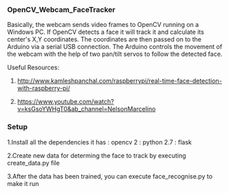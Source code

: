 ### OpenCV_Webcam_FaceTracker

Basically, the webcam sends video frames to OpenCV running on a Windows PC. If OpenCV detects a face it will track it and calculate its center's X,Y coordinates. The coordinates are then passed on to the Arduino via a serial USB connection. The Arduino controls the movement of the webcam with the help of two pan/tilt servos to follow the detected face.

Useful Resources:
1. http://www.kamleshpanchal.com/raspberrypi/real-time-face-detection-with-raspberry-pi/

2. https://www.youtube.com/watch?v=ksGsoYWHgT0&ab_channel=NelsonMarcelino

### Setup

1.Install all the dependencies it has 
: opencv 2
: python 2.7
: flask

2.Create new data for determing the face to track by executing create_data.py file

3.After the data has been trained, you can execute face_recognise.py to make it run
